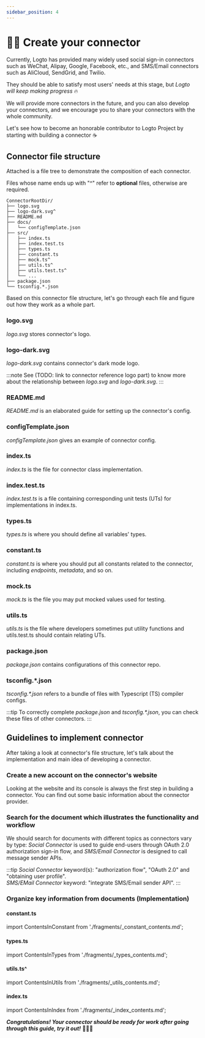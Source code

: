 ```yaml
---
sidebar_position: 4
---
```


# 🧑‍🔬 Create your connector

Currently, Logto has provided many widely used social sign-in connectors such as WeChat, Alipay, Google, Facebook, etc., and SMS/Email connectors such as AliCloud, SendGrid, and Twilio.

They should be able to satisfy most users' needs at this stage, but _Logto will keep making progress_ :fire:

We will provide more connectors in the future, and you can also develop your connectors, and we encourage you to share your connectors with the whole community.

Let's see how to become an honorable contributor to Logto Project by starting with building a connector :coffee:

## Connector file structure

Attached is a file tree to demonstrate the composition of each connector.

Files whose name ends up with "^" refer to **optional** files, otherwise are required.

```
ConnectorRootDir/
├── logo.svg
├── logo-dark.svg^
├── README.md
├── docs/
│   └── configTemplate.json
├── src/
│   ├── index.ts
│   ├── index.test.ts
│   ├── types.ts
│   ├── constant.ts
│   ├── mock.ts^
│   ├── utils.ts^
│   ├── utils.test.ts^
│   └── ...
├── package.json
└── tsconfig.*.json
```

Based on this connector file structure, let's go through each file and figure out how they work as a whole part.

### logo.svg

_logo.svg_ stores connector's logo.

### logo-dark.svg

_logo-dark.svg_ contains connector's dark mode logo.

:::note
See (TODO: link to connector reference logo part) to know more about the relationship between _logo.svg_ and _logo-dark.svg_.
:::

### README.md

_README.md_ is an elaborated guide for setting up the connector's config.

### configTemplate.json

_configTemplate.json_ gives an example of connector config.

### index.ts

_index.ts_ is the file for connector class implementation.

### index.test.ts

_index.test.ts_ is a file containing corresponding unit tests (UTs) for implementations in index.ts.

### types.ts

_types.ts_ is where you should define all variables' types.

### constant.ts

_constant.ts_ is where you should put all constants related to the connector, including _endpoints_, _metadata_, and so on.

### mock.ts

_mock.ts_ is the file you may put mocked values used for testing.

### utils.ts

_utils.ts_ is the file where developers sometimes put utility functions and utils.test.ts should contain relating UTs.

### package.json

_package.json_ contains configurations of this connector repo.

### tsconfig.\*.json

_tsconfig.\*.json_ refers to a bundle of files with Typescript (TS) compiler configs.

:::tip
To correctly complete _package.json_ and _tsconfig.\*.json_, you can check these files of other connectors.
:::

## Guidelines to implement connector

After taking a look at connector's file structure, let's talk about the implementation and main idea of developing a connector.

### Create a new account on the connector's website

Looking at the website and its console is always the first step in building a connector. You can find out some basic information about the connector provider.

### Search for the document which illustrates the functionality and workflow

We should search for documents with different topics as connectors vary by type: _Social Connector_ is used to guide end-users through OAuth 2.0 authorization sign-in flow, and _SMS/Email Connector_ is designed to call message sender APIs.

:::tip
_Social Connector_ keyword(s): "authorization flow", "OAuth 2.0" and "obtaining user profile".<br/>
_SMS/EMail Connector_ keyword: "integrate SMS/Email sender API".
:::

### Organize key information from documents (Implementation)

#### constant.ts

import ContentsInConstant from './fragments/\_constant_contents.md';

<ContentsInConstant />

#### types.ts

import ContentsInTypes from './fragments/\_types_contents.md';

<ContentsInTypes />

#### utils.ts^

import ContentsInUtils from './fragments/\_utils_contents.md';

<ContentsInUtils />

#### index.ts

import ContentsInIndex from './fragments/\_index_contents.md';

<ContentsInIndex />

_**Congratulations! Your connector should be ready for work after going through this guide, try it out!**_ :rocket::rocket::rocket:
